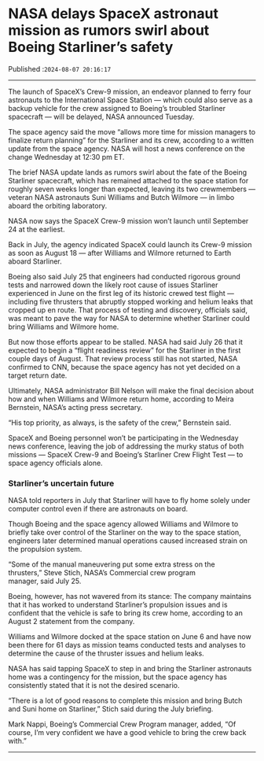 # NASA delays SpaceX astronaut mission as rumors swirl about Boeing Starliner’s safety

Published :`2024-08-07 20:16:17`

---

The launch of SpaceX’s Crew-9 mission, an endeavor planned to ferry four astronauts to the International Space Station — which could also serve as a backup vehicle for the crew assigned to Boeing’s troubled Starliner spacecraft — will be delayed, NASA announced Tuesday.

The space agency said the move “allows more time for mission managers to finalize return planning” for the Starliner and its crew, according to a written update from the space agency. NASA will host a news conference on the change Wednesday at 12:30 pm ET.

The brief NASA update lands as rumors swirl about the fate of the Boeing Starliner spacecraft, which has remained attached to the space station for roughly seven weeks longer than expected, leaving its two crewmembers — veteran NASA astronauts Suni Williams and Butch Wilmore — in limbo aboard the orbiting laboratory.

NASA now says the SpaceX Crew-9 mission won’t launch until September 24 at the earliest.

Back in July, the agency indicated SpaceX could launch its Crew-9 mission as soon as August 18 — after Williams and Wilmore returned to Earth aboard Starliner.

Boeing also said July 25 that engineers had conducted rigorous ground tests and narrowed down the likely root cause of issues Starliner experienced in June on the first leg of its historic crewed test flight — including five thrusters that abruptly stopped working and helium leaks that cropped up en route. That process of testing and discovery, officials said, was meant to pave the way for NASA to determine whether Starliner could bring Williams and Wilmore home.

But now those efforts appear to be stalled. NASA had said July 26 that it expected to begin a “flight readiness review” for the Starliner in the first couple days of August. That review process still has not started, NASA confirmed to CNN, because the space agency has not yet decided on a target return date.

Ultimately, NASA administrator Bill Nelson will make the final decision about how and when Williams and Wilmore return home, according to Meira Bernstein, NASA’s acting press secretary.

“His top priority, as always, is the safety of the crew,” Bernstein said.

SpaceX and Boeing personnel won’t be participating in the Wednesday news conference, leaving the job of addressing the murky status of both missions — SpaceX Crew-9 and Boeing’s Starliner Crew Flight Test — to space agency officials alone.

### Starliner’s uncertain future

NASA told reporters in July that Starliner will have to fly home solely under computer control even if there are astronauts on board.

Though Boeing and the space agency allowed Williams and Wilmore to briefly take over control of the Starliner on the way to the space station, engineers later determined manual operations caused increased strain on the propulsion system.

“Some of the manual maneuvering put some extra stress on the thrusters,” Steve Stich, NASA’s Commercial crew program manager, said July 25.

Boeing, however, has not wavered from its stance: The company maintains that it has worked to understand Starliner’s propulsion issues and is confident that the vehicle is safe to bring its crew home, according to an August 2 statement from the company.

Williams and Wilmore docked at the space station on June 6 and have now been there for 61 days as mission teams conducted tests and analyses to determine the cause of the thruster issues and helium leaks.

NASA has said tapping SpaceX to step in and bring the Starliner astronauts home was a contingency for the mission, but the space agency has consistently stated that it is not the desired scenario.

“There is a lot of good reasons to complete this mission and bring Butch and Suni home on Starliner,” Stich said during the July briefing.

Mark Nappi, Boeing’s Commercial Crew Program manager, added, “Of course, I’m very confident we have a good vehicle to bring the crew back with.”

---

